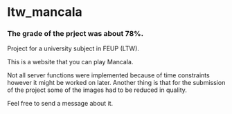 # ltw_mancala

### The grade of the prject was about 78%.

Project for a university subject in FEUP (LTW).

This is a website that you can play Mancala.

Not all server functions were implemented because of time constraints however it might be worked on later. Another thing is that for the submission of the project
some of the images had to be reduced in quality.

Feel free to send a message about it.
